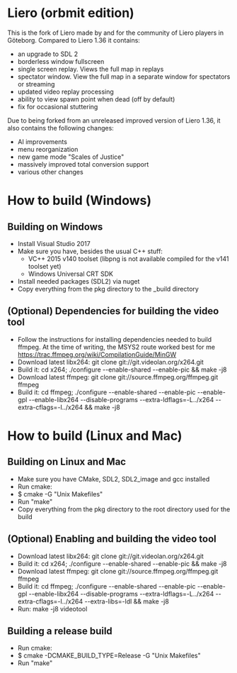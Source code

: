 Liero (orbmit edition)
========================

This is the fork of Liero made by and for the community of Liero players in
Göteborg. Compared to Liero 1.36 it contains:
- an upgrade to SDL 2
- borderless window fullscreen
- single screen replay. Views the full map in replays
- spectator window. View the full map in a separate window for spectators or streaming
- updated video replay processing
- ability to view spawn point when dead (off by default)
- fix for occasional stuttering

Due to being forked from an unreleased improved version of Liero 1.36, it also
contains the following changes:
- AI improvements
- menu reorganization
- new game mode "Scales of Justice"
- massively improved total conversion support
- various other changes

How to build (Windows)
======================

Building on Windows
-----------------------
* Install Visual Studio 2017
* Make sure you have, besides the usual C++ stuff:
  - VC++ 2015 v140 toolset (libpng is not available compiled for the v141 toolset yet)
  - Windows Universal CRT SDK
* Install needed packages (SDL2) via nuget
* Copy everything from the pkg directory to the _build directory

(Optional) Dependencies for building the video tool
-----------------------
* Follow the instructions for installing dependencies needed to build ffmpeg. At the time of writing, the MSYS2 route worked best for me https://trac.ffmpeg.org/wiki/CompilationGuide/MinGW
* Download latest libx264: git clone git://git.videolan.org/x264.git
* Build it: cd x264; ./configure --enable-shared --enable-pic && make -j8
* Download latest ffmpeg: git clone git://source.ffmpeg.org/ffmpeg.git ffmpeg
* Build it: cd ffmpeg; ./configure --enable-shared --enable-pic --enable-gpl --enable-libx264 --disable-programs --extra-ldflags=-L../x264 --extra-cflags=-I../x264 && make -j8

How to build (Linux and Mac)
============================

Building on Linux and Mac
-------------------------
* Make sure you have CMake, SDL2, SDL2_image and gcc installed
* Run cmake:
* $ cmake -G "Unix Makefiles"
* Run "make"
* Copy everything from the pkg directory to the root directory used for the build

(Optional) Enabling and building the video tool
-------------------------------
* Download latest libx264: git clone git://git.videolan.org/x264.git
* Build it: cd x264; ./configure --enable-shared --enable-pic && make -j8
* Download latest ffmpeg: git clone git://source.ffmpeg.org/ffmpeg.git ffmpeg
* Build it: cd ffmpeg; ./configure --enable-shared --enable-pic --enable-gpl --enable-libx264 --disable-programs --extra-ldflags=-L../x264 --extra-cflags=-I../x264 --extra-libs=-ldl && make -j8
* Run: make -j8 videotool

Building a release build
---------------------
* Run cmake:
* $ cmake -DCMAKE_BUILD_TYPE=Release -G "Unix Makefiles"
* Run "make"
